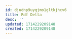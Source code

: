 ```yaml
---
id: djudnp9uyqjmo1gltkjhcv6
title: Rdf Delta
desc: ''
updated: 1714229209148
created: 1714229209148
---
```

